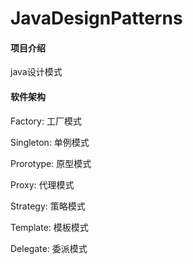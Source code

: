 # JavaDesignPatterns

#### 项目介绍
java设计模式

#### 软件架构
Factory: 工厂模式

Singleton: 单例模式

Prorotype: 原型模式

Proxy: 代理模式

Strategy: 策略模式

Template: 模板模式

Delegate: 委派模式